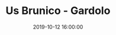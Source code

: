 ---
title: Us Brunico - Gardolo
date: 2019-10-12 16:00:00
squadra-a: Bc Gardolo
punteggio-a: 
squadra-b: Us Brunico
punteggio-b: 
partite/squadra: under-16-19-20
luogo: Handelsoberschuele
categoria: under 16
---
